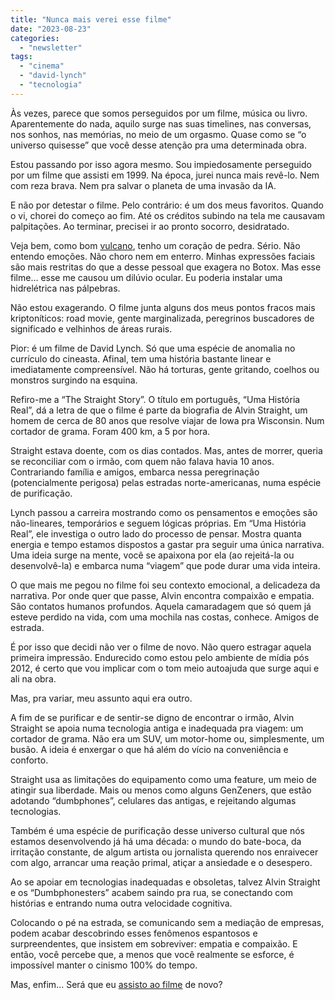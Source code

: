 ```yaml
---
title: "Nunca mais verei esse filme"
date: "2023-08-23"
categories: 
  - "newsletter"
tags: 
  - "cinema"
  - "david-lynch"
  - "tecnologia"
---
```


Às vezes, parece que somos perseguidos por um filme, música ou livro. Aparentemente do nada, aquilo surge nas suas timelines, nas conversas, nos sonhos, nas memórias, no meio de um orgasmo. Quase como se “o universo quisesse” que você desse atenção pra uma determinada obra.

Estou passando por isso agora mesmo. Sou impiedosamente perseguido por um filme que assisti em 1999. Na época, jurei nunca mais revê-lo. Nem com reza brava. Nem pra salvar o planeta de uma invasão da IA.

E não por detestar o filme. Pelo contrário: é um dos meus favoritos. Quando o vi, chorei do começo ao fim. Até os créditos subindo na tela me causavam palpitações. Ao terminar, precisei ir ao pronto socorro, desidratado.

Veja bem, como bom [vulcano](https://pt.wikipedia.org/wiki/Vulcanos), tenho um coração de pedra. Sério. Não entendo emoções. Não choro nem em enterro. Minhas expressões faciais são mais restritas do que a desse pessoal que exagera no Botox. Mas esse filme… esse me causou um dilúvio ocular. Eu poderia instalar uma hidrelétrica nas pálpebras.

Não estou exagerando. O filme junta alguns dos meus pontos fracos mais kriptoníticos: road movie, gente marginalizada, peregrinos buscadores de significado e velhinhos de áreas rurais.

Pior: é um filme de David Lynch. Só que uma espécie de anomalia no currículo do cineasta. Afinal, tem uma história bastante linear e imediatamente compreensível. Não há torturas, gente gritando, coelhos ou monstros surgindo na esquina.

Refiro-me a “The Straight Story”. O título em português, “Uma História Real”, dá a letra de que o filme é parte da biografia de Alvin Straight, um homem de cerca de 80 anos que resolve viajar de Iowa pra Wisconsin. Num cortador de grama. Foram 400 km, a 5 por hora.

Straight estava doente, com os dias contados. Mas, antes de morrer, queria se reconciliar com o irmão, com quem não falava havia 10 anos. Contrariando família e amigos, embarca nessa peregrinação (potencialmente perigosa) pelas estradas norte-americanas, numa espécie de purificação.

Lynch passou a carreira mostrando como os pensamentos e emoções são não-lineares, temporários e seguem lógicas próprias. Em “Uma História Real”, ele investiga o outro lado do processo de pensar. Mostra quanta energia e tempo estamos dispostos a gastar pra seguir uma única narrativa. Uma ideia surge na mente, você se apaixona por ela (ao rejeitá-la ou desenvolvê-la) e embarca numa “viagem” que pode durar uma vida inteira.

O que mais me pegou no filme foi seu contexto emocional, a delicadeza da narrativa. Por onde quer que passe, Alvin encontra compaixão e empatia. São contatos humanos profundos. Aquela camaradagem que só quem já esteve perdido na vida, com uma mochila nas costas, conhece. Amigos de estrada.

É por isso que decidi não ver o filme de novo. Não quero estragar aquela primeira impressão. Endurecido como estou pelo ambiente de mídia pós 2012, é certo que vou implicar com o tom meio autoajuda que surge aqui e ali na obra.

Mas, pra variar, meu assunto aqui era outro.

A fim de se purificar e de sentir-se digno de encontrar o irmão, Alvin Straight se apoia numa tecnologia antiga e inadequada pra viagem: um cortador de grama. Não era um SUV, um motor-home ou, simplesmente, um busão. A ideia é enxergar o que há além do vício na conveniência e conforto.

Straight usa as limitações do equipamento como uma feature, um meio de atingir sua liberdade. Mais ou menos como alguns GenZeners, que estão adotando “dumbphones”, celulares das antigas, e rejeitando algumas tecnologias.

Também é uma espécie de purificação desse universo cultural que nós estamos desenvolvendo já há uma década: o mundo do bate-boca, da irritação constante, de algum artista ou jornalista querendo nos enraivecer com algo, arrancar uma reação primal, atiçar a ansiedade e o desespero.

Ao se apoiar em tecnologias inadequadas e obsoletas, talvez Alvin Straight e os “Dumbphonesters” acabem saindo pra rua, se conectando com histórias e entrando numa outra velocidade cognitiva.

Colocando o pé na estrada, se comunicando sem a mediação de empresas, podem acabar descobrindo esses fenômenos espantosos e surpreendentes, que insistem em sobreviver: empatia e compaixão. E então, você percebe que, a menos que você realmente se esforce, é impossível manter o cinismo 100% do tempo.

Mas, enfim… Será que eu [assisto ao filme](https://mubi.com/en/br/films/the-straight-story) de novo?
